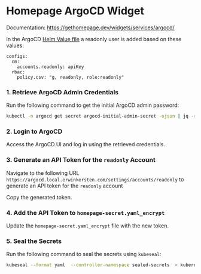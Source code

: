 
# Homepage ArgoCD Widget

Documentation:  https://gethomepage.dev/widgets/services/argocd/

In the ArgoCD [Helm Value file](../../core/controllers/argocd/values.yaml) a readonly user is added based on these values: 

```
configs:
  cm:
    accounts.readonly: apiKey
  rbac:
    policy.csv: "g, readonly, role:readonly"
```


### 1. Retrieve ArgoCD Admin Credentials
Run the following command to get the initial ArgoCD admin password:

```sh
kubectl -n argocd get secret argocd-initial-admin-secret -ojson | jq -r '.data.password | @base64d'
```

### 2. Login to ArgoCD
Access the ArgoCD UI and log in using the retrieved credentials.

### 3. Generate an API Token for the `readonly` Account
Navigate to the following URL `https://argocd.local.erwinkersten.com/settings/accounts/readonly` to generate an API token for the `readonly` account 

Copy the generated token.

### 4. Add the API Token to `homepage-secret.yaml_encrypt`
Update the `homepage-secret.yaml_encrypt` file with the new token.

### 5. Seal the Secrets
Run the following command to seal the secrets using `kubeseal`:

```sh
kubeseal --format yaml  --controller-namespace sealed-secrets  < kubernetes/apps/homepage/homepage-secret.yaml_encrypt  > kubernetes/apps/homepage/homepage-secret.yaml
```
